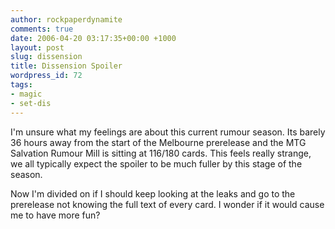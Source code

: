 ```yaml
---
author: rockpaperdynamite
comments: true
date: 2006-04-20 03:17:35+00:00 +1000
layout: post
slug: dissension
title: Dissension Spoiler
wordpress_id: 72
tags:
- magic
- set-dis
---
```


I'm unsure what my feelings are about this current rumour season. Its barely 36 hours away from the start of the Melbourne prerelease and the MTG Salvation Rumour Mill is sitting at 116/180 cards. This feels really strange, we all typically expect the spoiler to be much fuller by this stage of the season.

Now I'm divided on if I should keep looking at the leaks and go to the prerelease not knowing the full text of every card. I wonder if it would cause me to have more fun?
